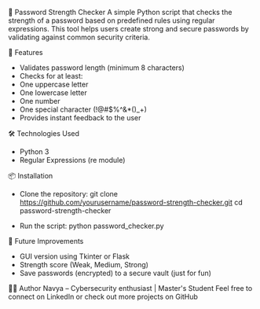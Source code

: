🔐 Password Strength Checker
A simple Python script that checks the strength of a password based on predefined rules using regular expressions. This tool helps users create strong and secure passwords by validating against common security criteria.

🚀 Features
- Validates password length (minimum 8 characters)
- Checks for at least:
- One uppercase letter
- One lowercase letter
- One number
- One special character (!@#$%^&*()_+)
- Provides instant feedback to the user

🛠️ Technologies Used
- Python 3
- Regular Expressions (re module)

📦 Installation
- Clone the repository:
git clone https://github.com/yourusername/password-strength-checker.git
cd password-strength-checker

- Run the script:
  python password_checker.py

📌 Future Improvements
- GUI version using Tkinter or Flask
- Strength score (Weak, Medium, Strong)
- Save passwords (encrypted) to a secure vault (just for fun)

🧑‍💻 Author
Navya – Cybersecurity enthusiast | Master's Student
Feel free to connect on LinkedIn or check out more projects on GitHub
